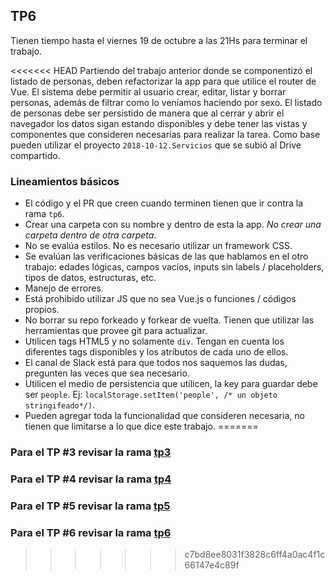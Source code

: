 ## TP6

Tienen tiempo hasta el viernes 19 de octubre a las 21Hs para terminar el trabajo.

<<<<<<< HEAD
Partiendo del trabajo anterior donde se componentizó el listado de personas, deben refactorizar la app para que utilice el router de Vue. El sistema debe permitir al usuario crear, editar, listar y borrar personas, además de filtrar como lo veníamos haciendo por sexo. El listado de personas debe ser persistido de manera que al cerrar y abrir el navegador los datos sigan estando disponibles y debe tener las vistas y componentes que consideren necesarias para realizar la tarea. Como base pueden utilizar el proyecto `2018-10-12.Servicios` que se subió al Drive compartido. 

### Lineamientos básicos

- El código y el PR que creen cuando terminen tienen que ir contra la rama `tp6`.
- Crear una carpeta con su nombre y dentro de esta la app. *No crear una carpeta dentro de otra carpeta*.
- No se evalúa estilos. No es necesario utilizar un framework CSS.
- Se evalúan las verificaciones básicas de las que hablamos en el otro trabajo: edades lógicas, campos vacíos, inputs sin labels / placeholders, tipos de datos, estructuras, etc.
- Manejo de errores.
- Está prohibido utilizar JS que no sea Vue.js o funciones / códigos propios.
- No borrar su repo forkeado y forkear de vuelta. Tienen que utilizar las herramientas que provee git para actualizar.
- Utilicen tags HTML5 y no solamente `div`. Tengan en cuenta los diferentes tags disponibles y los atributos de cada uno de ellos.
- El canal de Slack está para que todos nos saquemos las dudas, pregunten las veces que sea necesario.
- Utilicen el medio de persistencia que utilicen, la key para guardar debe ser `people`. Ej: `localStorage.setItem('people', /* un objeto stringifeado*/)`.
- Pueden agregar toda la funcionalidad que consideren necesaria, no tienen que limitarse a lo que dice este trabajo.
=======
### Para el TP #3 revisar la rama [tp3](https://github.com/FRMDP/2018/tree/tp3)

### Para el TP #4 revisar la rama [tp4](https://github.com/FRMDP/2018/tree/tp4)

### Para el TP #5 revisar la rama [tp5](https://github.com/FRMDP/2018/tree/tp5)

### Para el TP #6 revisar la rama [tp6](https://github.com/FRMDP/2018/tree/tp6)
>>>>>>> c7bd8ee8031f3828c6ff4a0ac4f1c66147e4c89f
